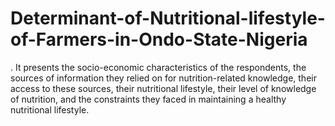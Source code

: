 # Determinant-of-Nutritional-lifestyle-of-Farmers-in-Ondo-State-Nigeria
. It presents the socio-economic characteristics of the respondents, the  sources of information they relied on for nutrition-related knowledge, their access to these sources,  their nutritional lifestyle, their level of knowledge of nutrition, and the constraints they faced in  maintaining a healthy nutritional lifestyle.
